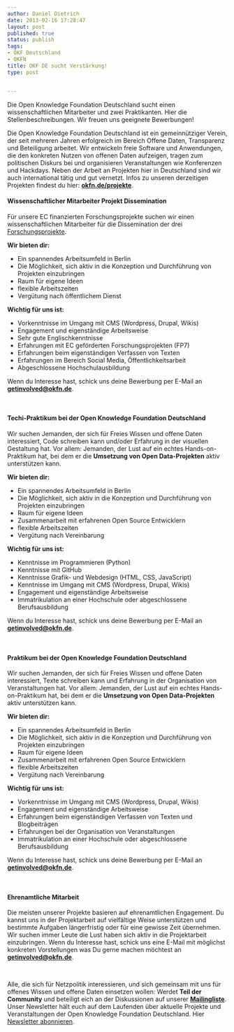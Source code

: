 ```yaml
---
author: Daniel Dietrich
date: 2013-02-16 17:28:47
layout: post
published: true
status: publish
tags:
- OKF Deutschland
- OKFN
title: OKF DE sucht Verstärkung!
type: post


---
```


Die Open Knowledge Foundation Deutschland sucht einen wissenschaftlichen Mitarbeiter und zwei Praktikanten. Hier die Stellenbeschreibungen. Wir freuen uns geeignete Bewerbungen!

Die Open Knowledge Foundation Deutschland ist ein gemeinnütziger Verein, der seit mehreren Jahren erfolgreich im Bereich Offene Daten, Transparenz und Beteiligung arbeitet. Wir entwickeln freie Software und Anwendungen, die den konkreten Nutzen von offenen Daten aufzeigen, tragen zum politischen Diskurs bei und organisieren Veranstaltungen wie Konferenzen und Hackdays. Neben der Arbeit an Projekten hier in Deutschland sind wir auch international tätig und gut vernetzt. Infos zu unseren derzeitigen Projekten findest du hier: **[okfn.de/projekte](/projekte/)**.

#### Wissenschaftlicher Mitarbeiter Projekt Dissemination

Für unsere EC finanzierten Forschungsprojekte suchen wir einen wissenschaftlichen Mitarbeiter für die Dissemination der drei [Forschungsprojekte](/projekte/). 

**Wir bieten dir:**

* Ein spannendes Arbeitsumfeld in Berlin  
* Die Möglichkeit, sich aktiv in die Konzeption und Durchführung von Projekten einzubringen  
* Raum für eigene Ideen  
* flexible Arbeitszeiten  
* Vergütung nach öffentlichem Dienst

**Wichtig für uns ist:**

* Vorkenntnisse im Umgang mit CMS (Wordpress, Drupal, Wikis)  
* Engagement und eigenständige Arbeitsweise  
* Sehr gute Englischkenntnisse  
* Erfahrungen mit EC geförderten Forschungsprojekten (FP7)  
* Erfahrungen beim eigenständigen Verfassen von Texten  
* Erfahrungen im Bereich Social Media, Öffentlichkeitsarbeit  
* Abgeschlossene Hochschulausbildung

Wenn du Interesse hast, schick uns deine Bewerbung per E-Mail an **[getinvolved@okfn.de](mailto:getinvolved@okfn.de)**.

 

#### Techi-Praktikum bei der Open Knowledge Foundation Deutschland

Wir suchen Jemanden, der sich für Freies Wissen und offene Daten interessiert, Code schreiben kann und/oder Erfahrung in der visuellen Gestaltung hat. Vor allem: Jemanden, der Lust auf ein echtes Hands-on-Praktikum hat, bei dem er die **Umsetzung von Open Data-Projekten** aktiv unterstützen kann. 

**Wir bieten dir:**

* Ein spannendes Arbeitsumfeld in Berlin  
* Die Möglichkeit, sich aktiv in die Konzeption und Durchführung von Projekten einzubringen  
* Raum für eigene Ideen  
* Zusammenarbeit mit erfahrenen Open Source Entwicklern  
* flexible Arbeitszeiten  
* Vergütung nach Vereinbarung

**Wichtig für uns ist:**

* Kenntnisse im Programmieren (Python)  
* Kenntnisse mit GitHub  
* Kenntnisse Grafik- und Webdesign (HTML, CSS, JavaScript)  
* Kenntnisse im Umgang mit CMS (Wordpress, Drupal, Wikis)  
* Engagement und eigenständige Arbeitsweise  
* Immatrikulation an einer Hochschule oder abgeschlossene Berufsausbildung

Wenn du Interesse hast, schick uns deine Bewerbung per E-Mail an **[getinvolved@okfn.de](mailto:getinvolved@okfn.de)**.

 

#### Praktikum bei der Open Knowledge Foundation Deutschland

Wir suchen Jemanden, der sich für Freies Wissen und offene Daten interessiert, Texte schreiben kann und Erfahrung in der Organisation von Veranstaltungen hat. Vor allem: Jemanden, der Lust auf ein echtes Hands-on-Praktikum hat, bei dem er die **Umsetzung von Open Data-Projekten** aktiv unterstützen kann. 

**Wir bieten dir:**

* Ein spannendes Arbeitsumfeld in Berlin  
* Die Möglichkeit, sich aktiv in die Konzeption und Durchführung von Projekten einzubringen  
* Raum für eigene Ideen  
* Zusammenarbeit mit erfahrenen Open Source Entwicklern  
* flexible Arbeitszeiten  
* Vergütung nach Vereinbarung

**Wichtig für uns ist:**

* Vorkenntnisse im Umgang mit CMS (Wordpress, Drupal, Wikis)  
* Engagement und eigenständige Arbeitsweise  
* Erfahrungen beim eigenständigen Verfassen von Texten und Blogbeiträgen  
* Erfahrungen bei der Organisation von Veranstaltungen  
* Immatrikulation an einer Hochschule oder abgeschlossene Berufsausbildung

Wenn du Interesse hast, schick uns deine Bewerbung per E-Mail an **[getinvolved@okfn.de](mailto:getinvolved@okfn.de)**.

 

#### Ehrenamtliche Mitarbeit

Die meisten unserer Projekte basieren auf ehrenamtlichen Engagement. Du kannst uns in der Projektarbeit auf vielfältige Weise unterstützen und bestimmte Aufgaben längerfristig oder für eine gewisse Zeit übernehmen. Wir suchen immer Leute die Lust haben sich aktiv in die Projektarbeit einzubringen. Wenn du Interesse hast, schick uns eine E-Mail mit möglichst konkreten Vorstellungen was Du gerne machen möchtest an **[getinvolved@okfn.de](mailto:getinvolved@okfn.de)**.

 

Alle, die sich für Netzpolitik interessieren, und sich gemeinsam mit uns für offenes Wissen und offene Daten einsetzen wollen: Werdet **Teil der Community** und beteiligt eich an der Diskussionen auf unserer **[Mailingliste](http://lists.okfn.org/mailman/listinfo/okfn-de)**. Unser Newsletter hält euch auf dem Laufenden über aktuelle Projekte und Veranstaltungen der Open Knowledge Foundation Deutschland. Hier [Newsletter abonnieren](http://okfn.us5.list-manage1.com/subscribe?u=929f1e07936386d34833e20d1&id=4ed2decd59). 

 